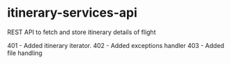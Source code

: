 # itinerary-services-api
REST API to fetch and store itinerary details of flight 

401 - Added itinerary iterator.
402 - Added exceptions handler
403 - Added file handling